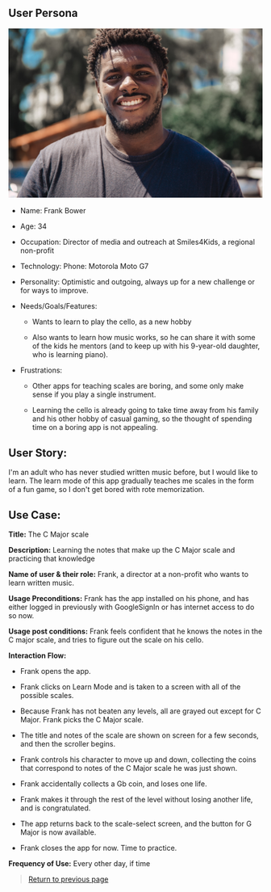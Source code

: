 ## User Persona

![Frank](../img/persona1.jpg)

* Name: Frank Bower

* Age: 34

* Occupation: Director of media and outreach at Smiles4Kids, a regional non-profit  

* Technology: Phone: Motorola Moto G7

* Personality: Optimistic and outgoing, always up for a new challenge or for ways to improve. 

* Needs/Goals/Features: 

    * Wants to learn to play the cello, as a new hobby
    
    * Also wants to learn how music works, so he can share it with some of the kids he mentors (and to keep up with his 9-year-old daughter, who is learning piano).
    
* Frustrations:

    * Other apps for teaching scales are boring, and some only make sense if you play a single instrument. 
    
    * Learning the cello is already going to take time away from his family and his other hobby of casual gaming, so the thought of spending time on a boring app is not appealing. 
     
## User Story:

I'm an adult who has never studied written music before, but I would like to learn. The learn mode of this app gradually teaches me scales in the form of a fun game, so I don't get bored with rote memorization.

## Use Case:

**Title:** The C Major scale

**Description:** Learning the notes that make up the C Major scale and practicing that knowledge

**Name of user & their role:** Frank, a director at a non-profit who wants to learn written music. 

**Usage Preconditions:** Frank has the app installed on his phone, and has either logged in previously with GoogleSignIn or has internet access to do so now. 

**Usage post conditions:** Frank feels confident that he knows the notes in the C major scale, and tries to figure out the scale on his cello.

**Interaction Flow:**

   * Frank opens the app.
   
   * Frank clicks on Learn Mode and is taken to a screen with all of the possible scales.
   
   * Because Frank has not beaten any levels, all are grayed out except for C Major. Frank picks the C Major scale.
   
   * The title and notes of the scale are shown on screen for a few seconds, and then the scroller begins.
   
   * Frank controls his character to move up and down, collecting the coins that correspond to notes of the C Major scale he was just shown.
   
   * Frank accidentally collects a Gb coin, and loses one life.
   
   * Frank makes it through the rest of the level without losing another life, and is congratulated.
   
   * The app returns back to the scale-select screen, and the button for G Major is now available. 
   
   * Frank closes the app for now. Time to practice.
   
**Frequency of Use:** Every other day, if time

> [Return to previous page](index.md#intended-users)